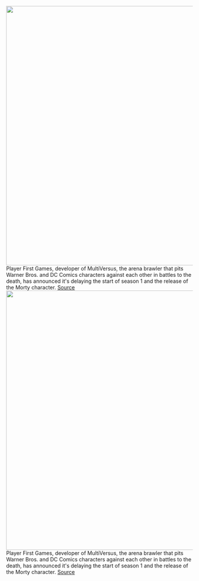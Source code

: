 <img src='https://cdn.vox-cdn.com/thumbor/KigRFtMrIj7K-c0PDv5PxKLRw_Y=/0x0:3840x2160/1200x800/filters:focal(1613x773:2227x1387)/cdn.vox-cdn.com/uploads/chorus_image/image/71208845/MultiVersus_111121_JAKE_HARLEY_BATS_ARYA.0.png' width='700px' /><br/>
Player First Games, developer of MultiVersus, the arena brawler that pits Warner Bros. and DC Comics characters against each other in battles to the death, has announced it's delaying the start of season 1 and the release of the Morty character.
<a href='https://www.theverge.com/2022/8/4/23291933/multiversus-warner-bros-delay-season-one-rick-and-morty'> Source <a/><img src='https://cdn.vox-cdn.com/thumbor/KigRFtMrIj7K-c0PDv5PxKLRw_Y=/0x0:3840x2160/1200x800/filters:focal(1613x773:2227x1387)/cdn.vox-cdn.com/uploads/chorus_image/image/71208845/MultiVersus_111121_JAKE_HARLEY_BATS_ARYA.0.png' width='700px' /><br/>
Player First Games, developer of MultiVersus, the arena brawler that pits Warner Bros. and DC Comics characters against each other in battles to the death, has announced it's delaying the start of season 1 and the release of the Morty character.
<a href='https://www.theverge.com/2022/8/4/23291933/multiversus-warner-bros-delay-season-one-rick-and-morty'> Source <a/>